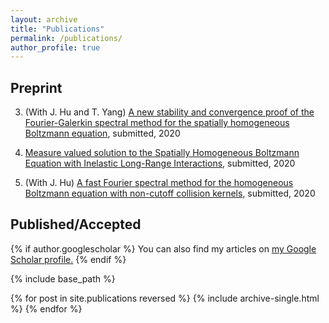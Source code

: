 ```yaml
---
layout: archive
title: "Publications"
permalink: /publications/
author_profile: true
---
```


Preprint
---

3. (With J. Hu and T. Yang) [A new stability and convergence proof of the Fourier-Galerkin spectral method for the spatially homogeneous Boltzmann equation](https://arxiv.org/abs/2007.05184), submitted, 2020

2. [Measure valued solution to the Spatially Homogeneous Boltzmann Equation with Inelastic Long-Range Interactions](https://arxiv.org/abs/2005.08282), submitted, 2020

1. (With J. Hu) [A fast Fourier spectral method for the homogeneous Boltzmann equation with non-cutoff collision kernels](https://arxiv.org/abs/2004.11239), submitted, 2020

Published/Accepted
---




{% if author.googlescholar %}
  You can also find my articles on <u><a href="{{author.googlescholar}}">my Google Scholar profile</a>.</u>
{% endif %}

{% include base_path %}

{% for post in site.publications reversed %}
  {% include archive-single.html %}
{% endfor %}
